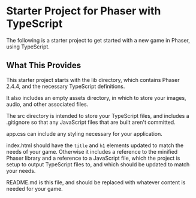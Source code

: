 # Starter Project for Phaser with TypeScript

The following is a starter project to get started with a new game in Phaser, using TypeScript.

## What This Provides

This starter project starts with the lib directory, which contains Phaser 2.4.4, and the necessary TypeScript definitions.

It also includes an empty assets directory, in which to store your images, audio, and other associated files.

The src directory is intended to store your TypeScript files, and includes a .gitignore so that any JavaScript files that are built aren't committed.

app.css can include any styling necessary for your application.

index.html should have the `title` and `h1` elements updated to match the needs of your game. Otherwise it includes a reference to the minified Phaser library and a reference to a JavaScript file, which the project is setup to output TypeScript files to, and which should be updated to match your needs.

README.md is this file, and should be replaced with whatever content is needed for your game.